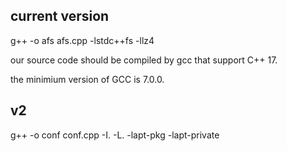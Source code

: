 ## current version

g++ -o afs afs.cpp -lstdc++fs -llz4

our source code should be compiled by gcc that support C++ 17.

the minimium version of GCC is 7.0.0.

## v2

g++ -o conf conf.cpp -I. -L. -lapt-pkg -lapt-private
